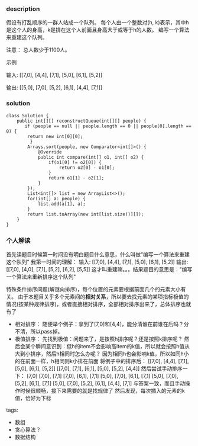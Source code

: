 ### description
假设有打乱顺序的一群人站成一个队列。 每个人由一个整数对(h, k)表示，其中h是这个人的身高，k是排在这个人前面且身高大于或等于h的人数。 编写一个算法来重建这个队列。

注意：
总人数少于1100人。

示例

输入:
[[7,0], [4,4], [7,1], [5,0], [6,1], [5,2]]

输出:
[[5,0], [7,0], [5,2], [6,1], [4,4], [7,1]]
### solution
```
class Solution {
    public int[][] reconstructQueue(int[][] people) {
       if (people == null || people.length == 0 || people[0].length == 0) {
        return new int[0][0];
         }
        Arrays.sort(people, new Comparator<int[]>() {
            @Override
            public int compare(int[] o1, int[] o2) {
                if(o1[0] != o2[0]) {
                    return o2[0] - o1[0];
                }
                return o1[1] - o2[1];
            }
        });
        List<int[]> list = new ArrayList<>();
        for(int[] a: people) {
            list.add(a[1], a);
        }
        return list.toArray(new int[list.size()][]); 
    }
}
```

### 个人解读
首先读题目时候第一时间没有明白题目什么意思，什么叫做"编写一个算法来重建这个队列"
我第一时间的理解：
输入:
[[7,0], [4,4], [7,1], [5,0], [6,1], [5,2]]
输出:
[[7,0], [4,0], [7,1], [5,2], [6,2], [5,5]]
这才叫重建嘛。。。结果题目的意思是："编写一个算法来重新排序这个队列"

特殊条件排序问题(解谜向排序)，每个位置的元素要根据前面几个的元素大小有关。
由于本题目关乎多个元素间的**相对关系**，所以要去找元素的某项指标极值的情况(按某种规律排序)，或者直接相对排序，全部相对排序出来了，总体排序也就有了
+ 相对排序：
随便举个例子：拿到了[7,0]和[4,4]，能分清谁在前谁在后吗？分不清，所以pass掉。
+ 极值排序：
先找到极值：问题来了，是按照h排序呢？还是按照k排序呢？
然后会某个瞬间意识到：低h的item不会影响高item的k值，所以就会按照h值从大到小排序，然后h相同时怎么办呢？
因为相同h也会影响k值，所以如同h小的在前面一样，h相同则k小排在前面
将例子中的排序后：
[[7,0], [4,4], [7,1], [5,0], [6,1], [5,2]]
[[7,0], [7,1], [6,1], [5,0], [5,2], [4,4]]
然后尝试手动排序一下：
[7,0]
[7,0], [7,1]
[7,0], [6,1], [7,1]
[5,0], [7,0], [6,1], [7,1]
[5,0], [7,0], [5,2], [6,1], [7,1]
[5,0], [7,0], [5,2], [6,1], [4,4], [7,1]
与答案一致，而且手动操作时候很顺畅，接下来需要的就是找规律了
然后发现，每次插入的元素的k值，恰好为下标





tags:
  - 数组
  - 贪心算法？
  - 数据结构
